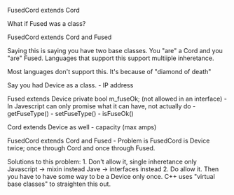 FusedCord extends Cord

What if Fused was a class?

FusedCord extends Cord and Fused

Saying this is saying you have two base classes. 
You "are" a Cord and you "are" Fused.
Languages that support this support multiiple inheretance.

Most languages don't support this.
It's because of "diamond of death"

Say you had Device as a class.
    - IP address

Fused extends Device
    private bool m_fuseOk; (not allowed in an interface)
        - In Javescript can only promise what it can have, not actually do
    - getFuseType()
    - setFuseType()
    - isFuseOk()

Cord extends Device as well
    - capacity (max amps)

FusedCord extends Cord and Fused
    - Problem is FusedCord is Device twice;
    once through Cord and once through Fused.

Solutions to this problem:
    1. Don't allow it, single inheretance only
        Javascript -> mixin instead
        Jave -> interfaces instead
    2. Do allow it. Then you have to have some way to be a Device only once.
        C++ uses "virtual base classes" to straighten this out.

